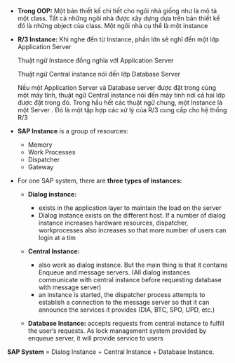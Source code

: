 * **Trong OOP:**  Một bản thiết kế chi tiết cho ngôi nhà giống như là mô tả một class. Tất cả những ngôi nhà được xây dựng dựa trên bản thiết kế đó là những object của class. Một ngôi nhà cụ thể là một instance

* **R/3 Instance:** Khi nghe đến từ Instance, phần lớn sẽ nghĩ đến một lớp Application Server
  
    Thuật ngữ Instance đồng nghĩa vớI Application Server
    
    Thuật ngữ Central instance nói đến lớp Database Server

    Nếu một Application Server và Database server được đặt trong cùng một máy tính, thuật ngữ Central instance nói đến máy tính nơi cả hai lớp được đặt trong đó. Trong hầu hết các thuật ngữ chung, một Instance là một Server . Đó là một tập hợp các xử lý của R/3 cung cấp cho hệ thống R/3

* **SAP Instance** is a group of resources:
  * Memory
  * Work Processes
  * Dispatcher
  * Gateway

* For one SAP system, there are **three types of instances:**
  * **Dialog instance:**
    * exists in the application layer to maintain the load on the server
    * Dialog instance exists on the different host. If a number of dialog instance increases hardware resources, dispatcher, workprocesses also increases so that more number of users can login at a tim

  * **Central Instance:**
    * also work as dialog instance. But the main thing is that it contains Enqueue and message servers. (All dialog instances communicate with central instance before requesting database with message server)
    * an instance is started, the dispatcher process attempts to establish a connection to the message server so that it can announce the services it provides (DIA, BTC, SPO, UPD, etc.)

  * **Database Instance:** accepts requests from central instance to fulfill the user’s requests. As lock management system provided by enqueue server, it will provide service to users

**SAP System** = Dialog Instance + Central Instance + Database Instance.
